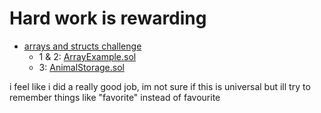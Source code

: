 # Hard work is rewarding

- [arrays and structs challenge](https://updraft.cyfrin.io/courses/solidity/simple-storage/solidity-arrays-and-structs?lesson_format=transcript)
    - 1 & 2: [ArrayExample.sol](contracts/cyfrin-course/Simple%20Storage/ArrayExample.sol)
    - 3: [AnimalStorage.sol](contracts/cyfrin-course/Simple%20Storage/AnimalStorage.sol)
    
i feel like i did a really good job, im not sure if this is universal but ill try to remember things like "favorite" instead of favourite